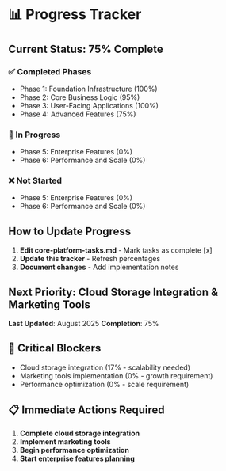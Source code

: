 # 📊 Progress Tracker

## Current Status: 75% Complete

### ✅ Completed Phases
- Phase 1: Foundation Infrastructure (100%)
- Phase 2: Core Business Logic (95%)
- Phase 3: User-Facing Applications (100%)
- Phase 4: Advanced Features (75%)

### 🔄 In Progress
- Phase 5: Enterprise Features (0%)
- Phase 6: Performance and Scale (0%)

### ❌ Not Started
- Phase 5: Enterprise Features (0%)
- Phase 6: Performance and Scale (0%)

## How to Update Progress

1. **Edit core-platform-tasks.md** - Mark tasks as complete [x]
2. **Update this tracker** - Refresh percentages
3. **Document changes** - Add implementation notes

## Next Priority: Cloud Storage Integration & Marketing Tools

**Last Updated**: August 2025
**Completion**: 75%

## 🚨 Critical Blockers
- Cloud storage integration (17% - scalability needed)
- Marketing tools implementation (0% - growth requirement)
- Performance optimization (0% - scale requirement)

## 📋 Immediate Actions Required
1. **Complete cloud storage integration**
2. **Implement marketing tools**
3. **Begin performance optimization**
4. **Start enterprise features planning**
